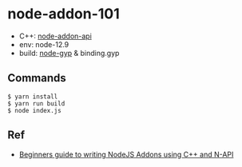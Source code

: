 # node-addon-101

* C++: [node-addon-api](https://github.com/nodejs/node-addon-api)
* env: node-12.9
* build: [node-gyp](https://github.com/nodejs/node-gyp) & binding.gyp

## Commands

```shell
$ yarn install
$ yarn run build
$ node index.js
```

## Ref
* [Beginners guide to writing NodeJS Addons using C++ and N-API](https://medium.com/@atulanand94/beginners-guide-to-writing-nodejs-addons-using-c-and-n-api-node-addon-api-9b3b718a9a7f)